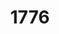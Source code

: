 ---
title: '1776'
poster: '1776.jpg'
header: '1776-header.jpg'
description: Jeffrey L. Page and Diane Paulus direct a new production of this Tony Award-winning musical.
theater: American Airlines Theatre
original_preview: '2022-09-16'
original_opening: '2022-10-06'
preview: '2022-09-16'
opening: '2022-10-06'
tonyaward: false
criticspick: false
tags: 
  - Musical
  - Broadway
trailer: 'https://www.youtube.com/watch?v=dmeYUsX1IEM'
website: 'https://www.roundabouttheatre.org/get-tickets/2022-2023-season/1776'
tickets:
  - highlight: true
    info: https://www.todaytix.com/nyc/shows/24270-1776
    title: $35 Rush
    type: digitalRush
  - highlight: false
    info: Available at the American Airlines Theatre box office on the day of the performance at 10 AM Sun-Sat. Cash or credit card. Limit 2 per person. Seat locations determined at the discretion of the box office. Subject to daily availability.
    title: $35 Rush
    type: rush
  - highlight: false
    info: Half-price best available tickets on the day of the performance at the American Airlines Theatre box office. Half hour prior to curtain. Valid student ID required. Cash or credit card.  Limit 1 per person. Seat Locations determined at the discretion of the box office. Subject to daily availability.
    title: 1/2 Price
    type: studentRush
  - highlight: false
    info: https://www.todaytix.com/nyc/shows/24270-1776
    title: $69+ Tickets
    type: regular
---
